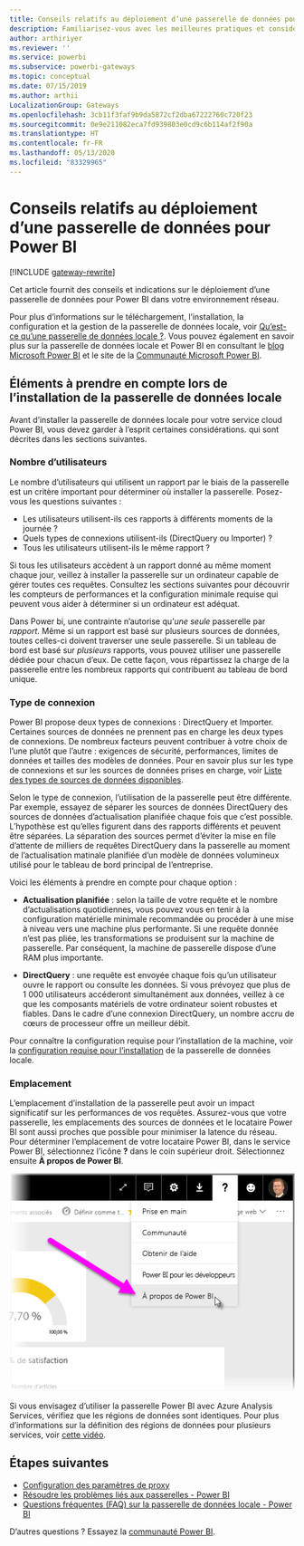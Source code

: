 ```yaml
---
title: Conseils relatifs au déploiement d’une passerelle de données pour Power BI
description: Familiarisez-vous avec les meilleures pratiques et considérations relatives au déploiement d’une passerelle pour Power BI.
author: arthiriyer
ms.reviewer: ''
ms.service: powerbi
ms.subservice: powerbi-gateways
ms.topic: conceptual
ms.date: 07/15/2019
ms.author: arthii
LocalizationGroup: Gateways
ms.openlocfilehash: 3cb11f3faf9b9da5872cf2dba67222760c720f23
ms.sourcegitcommit: 0e9e211082eca7fd939803e0cd9c6b114af2f90a
ms.translationtype: HT
ms.contentlocale: fr-FR
ms.lasthandoff: 05/13/2020
ms.locfileid: "83329965"
---
```

# <a name="guidance-for-deploying-a-data-gateway-for-power-bi"></a>Conseils relatifs au déploiement d’une passerelle de données pour Power BI

[!INCLUDE [gateway-rewrite](../includes/gateway-rewrite.md)]

Cet article fournit des conseils et indications sur le déploiement d’une passerelle de données pour Power BI dans votre environnement réseau.

Pour plus d’informations sur le téléchargement, l’installation, la configuration et la gestion de la passerelle de données locale, voir [Qu’est-ce qu’une passerelle de données locale ?](/data-integration/gateway/service-gateway-onprem). Vous pouvez également en savoir plus sur la passerelle de données locale et Power BI en consultant le [blog Microsoft Power BI](https://powerbi.microsoft.com/blog/) et le site de la [Communauté Microsoft Power BI](https://community.powerbi.com/).

## <a name="installation-considerations-for-the-on-premises-data-gateway"></a>Éléments à prendre en compte lors de l’installation de la passerelle de données locale

Avant d’installer la passerelle de données locale pour votre service cloud Power BI, vous devez garder à l’esprit certaines considérations. qui sont décrites dans les sections suivantes.

### <a name="number-of-users"></a>Nombre d’utilisateurs

Le nombre d’utilisateurs qui utilisent un rapport par le biais de la passerelle est un critère important pour déterminer où installer la passerelle. Posez-vous les questions suivantes :

* Les utilisateurs utilisent-ils ces rapports à différents moments de la journée ?
* Quels types de connexions utilisent-ils (DirectQuery ou Importer) ?
* Tous les utilisateurs utilisent-ils le même rapport ?

Si tous les utilisateurs accèdent à un rapport donné au même moment chaque jour, veillez à installer la passerelle sur un ordinateur capable de gérer toutes ces requêtes. Consultez les sections suivantes pour découvrir les compteurs de performances et la configuration minimale requise qui peuvent vous aider à déterminer si un ordinateur est adéquat.

Dans Power bi, une contrainte n’autorise qu’*une seule* passerelle par *rapport*. Même si un rapport est basé sur plusieurs sources de données, toutes celles-ci doivent traverser une seule passerelle. Si un tableau de bord est basé sur *plusieurs* rapports, vous pouvez utiliser une passerelle dédiée pour chacun d’eux. De cette façon, vous répartissez la charge de la passerelle entre les nombreux rapports qui contribuent au tableau de bord unique.

### <a name="connection-type"></a>Type de connexion

Power BI propose deux types de connexions : DirectQuery et Importer. Certaines sources de données ne prennent pas en charge les deux types de connexions. De nombreux facteurs peuvent contribuer à votre choix de l’une plutôt que l’autre : exigences de sécurité, performances, limites de données et tailles des modèles de données. Pour en savoir plus sur les type de connexions et sur les sources de données prises en charge, voir [Liste des types de sources de données disponibles](service-gateway-data-sources.md#list-of-available-data-source-types).

Selon le type de connexion, l’utilisation de la passerelle peut être différente. Par exemple, essayez de séparer les sources de données DirectQuery des sources de données d’actualisation planifiée chaque fois que c’est possible. L’hypothèse est qu’elles figurent dans des rapports différents et peuvent être séparées. La séparation des sources permet d’éviter la mise en file d’attente de milliers de requêtes DirectQuery dans la passerelle au moment de l’actualisation matinale planifiée d’un modèle de données volumineux utilisé pour le tableau de bord principal de l’entreprise. 

Voici les éléments à prendre en compte pour chaque option :

* **Actualisation planifiée** : selon la taille de votre requête et le nombre d’actualisations quotidiennes, vous pouvez vous en tenir à la configuration matérielle minimale recommandée ou procéder à une mise à niveau vers une machine plus performante. Si une requête donnée n’est pas pliée, les transformations se produisent sur la machine de passerelle. Par conséquent, la machine de passerelle dispose d’une RAM plus importante.

* **DirectQuery** : une requête est envoyée chaque fois qu’un utilisateur ouvre le rapport ou consulte les données. Si vous prévoyez que plus de 1 000 utilisateurs accéderont simultanément aux données, veillez à ce que les composants matériels de votre ordinateur soient robustes et fiables. Dans le cadre d’une connexion DirectQuery, un nombre accru de cœurs de processeur offre un meilleur débit.

Pour connaître la configuration requise pour l’installation de la machine, voir la [configuration requise pour l’installation](/data-integration/gateway/service-gateway-install#requirements) de la passerelle de données locale.

### <a name="location"></a>Emplacement

L’emplacement d’installation de la passerelle peut avoir un impact significatif sur les performances de vos requêtes. Assurez-vous que votre passerelle, les emplacements des sources de données et le locataire Power BI sont aussi proches que possible pour minimiser la latence du réseau. Pour déterminer l’emplacement de votre locataire Power BI, dans le service Power BI, sélectionnez l’icône **?** dans le coin supérieur droit. Sélectionnez ensuite **À propos de Power BI**.

![Déterminer l’emplacement de votre locataire Power BI](media/service-gateway-deployment-guidance/powerbi-gateway-deployment-guidance_02.png)

Si vous envisagez d’utiliser la passerelle Power BI avec Azure Analysis Services, vérifiez que les régions de données sont identiques. Pour plus d’informations sur la définition des régions de données pour plusieurs services, voir [cette vidéo](https://guyinacube.com/2018/01/power-bi-azure-analysis-services-gateway-data-region/).

## <a name="next-steps"></a>Étapes suivantes

* [Configuration des paramètres de proxy](/data-integration/gateway/service-gateway-proxy)  
* [Résoudre les problèmes liés aux passerelles - Power BI](service-gateway-onprem-tshoot.md)  
* [Questions fréquentes (FAQ) sur la passerelle de données locale - Power BI](service-gateway-power-bi-faq.md)  

D’autres questions ? Essayez la [communauté Power BI](https://community.powerbi.com/).
